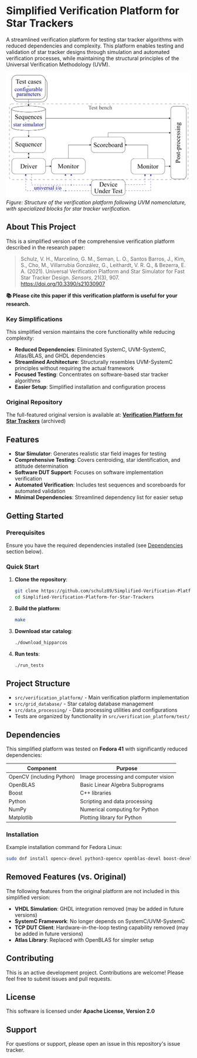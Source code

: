 # Simplified Verification Platform for Star Trackers

A streamlined verification platform for testing star tracker algorithms with reduced dependencies and complexity. This platform enables testing and validation of star tracker designs through simulation and automated verification processes, while maintaining the structural principles of the Universal Verification Methodology (UVM).

![Platform Structure](block_diagram.png)
*Figure: Structure of the verification platform following UVM nomenclature, with specialized blocks for star tracker verification.*

## About This Project

This is a simplified version of the comprehensive verification platform described in the research paper:

> Schulz, V. H., Marcelino, G. M., Seman, L. O., Santos Barros, J., Kim, S., Cho, M., Villarrubia González, G., Leithardt, V. R. Q., & Bezerra, E. A. (2021). Universal Verification Platform and Star Simulator for Fast Star Tracker Design. *Sensors*, 21(3), 907. https://doi.org/10.3390/s21030907

**📚 Please cite this paper if this verification platform is useful for your research.**

### Key Simplifications

This simplified version maintains the core functionality while reducing complexity:

- **Reduced Dependencies**: Eliminated SystemC, UVM-SystemC, Atlas/BLAS, and GHDL dependencies
- **Streamlined Architecture**: Structurally resembles UVM-SystemC principles without requiring the actual framework
- **Focused Testing**: Concentrates on software-based star tracker algorithms
- **Easier Setup**: Simplified installation and configuration process

### Original Repository

The full-featured original version is available at:
**[Verification Platform for Star Trackers](https://github.com/schulz89/Verification-Platform-for-Star-Trackers)** (archived)

## Features

- **Star Simulator**: Generates realistic star field images for testing
- **Comprehensive Testing**: Covers centroiding, star identification, and attitude determination
- **Software DUT Support**: Focuses on software implementation verification
- **Automated Verification**: Includes test sequences and scoreboards for automated validation
- **Minimal Dependencies**: Streamlined dependency list for easier setup

## Getting Started

### Prerequisites

Ensure you have the required dependencies installed (see [Dependencies](#dependencies) section below).

### Quick Start

1. **Clone the repository**:
   ```bash
   git clone https://github.com/schulz89/Simplified-Verification-Platform-for-Star-Trackers.git
   cd Simplified-Verification-Platform-for-Star-Trackers
   ```

2. **Build the platform**:
   ```bash
   make
   ```

3. **Download star catalog**:
   ```bash
   ./download_hipparcos
   ```

4. **Run tests**:
   ```bash
   ./run_tests
   ```

## Project Structure

- `src/verification_platform/` - Main verification platform implementation
- `src/grid_database/` - Star catalog database management  
- `src/data_processing/` - Data processing utilities and configurations
- Tests are organized by functionality in `src/verification_platform/test/`

## Dependencies

This simplified platform was tested on **Fedora 41** with significantly reduced dependencies:

| Component                 | Purpose                              |
| ------------------------- | ------------------------------------ |
| OpenCV (including Python) | Image processing and computer vision |
| OpenBLAS                  | Basic Linear Algebra Subprograms     |
| Boost                     | C++ libraries                        |
| Python                    | Scripting and data processing        |
| NumPy                     | Numerical computing for Python       |
| Matplotlib                | Plotting library for Python          |

### Installation

Example installation command for Fedora Linux:

```bash
sudo dnf install opencv-devel python3-opencv openblas-devel boost-devel python3-numpy python3-matplotlib
```

## Removed Features (vs. Original)

The following features from the original platform are not included in this simplified version:

- **VHDL Simulation**: GHDL integration removed (may be added in future versions)
- **SystemC Framework**: No longer depends on SystemC/UVM-SystemC
- **TCP DUT Client**: Hardware-in-the-loop testing capability removed (may be added in future versions)
- **Atlas Library**: Replaced with OpenBLAS for simpler setup

## Contributing

This is an active development project. Contributions are welcome! Please feel free to submit issues and pull requests.

## License

This software is licensed under **Apache License, Version 2.0**

## Support

For questions or support, please open an issue in this repository's issue tracker.
